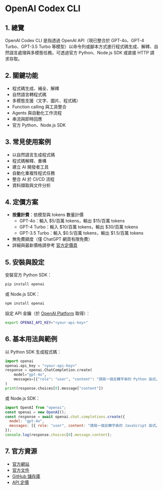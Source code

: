 # OpenAI Codex CLI

## 1. 總覽
OpenAI Codex CLI 是指透過 OpenAI API（現已整合於 GPT-4o、GPT-4 Turbo、GPT-3.5 Turbo 等模型）以命令列或腳本方式進行程式碼生成、解釋、自然語言處理與多模態任務。可透過官方 Python、Node.js SDK 或直接 HTTP 請求存取。

## 2. 關鍵功能
- 程式碼生成、補全、解釋
- 自然語言轉程式碼
- 多模態支援（文字、圖片、程式碼）
- Function calling 與工具整合
- Agents 與自動化工作流程
- 串流與即時回應
- 官方 Python、Node.js SDK

## 3. 常見使用案例
- 以自然語言生成程式碼
- 程式碼解釋、重構
- 建立 AI 開發者工具
- 自動化重複性程式任務
- 整合 AI 於 CI/CD 流程
- 資料擷取與文件分析

## 4. 定價方案
- **按量計費**：依模型與 tokens 數量計價
  - GPT-4o：輸入 $5/百萬 tokens，輸出 $15/百萬 tokens
  - GPT-4 Turbo：輸入 $10/百萬 tokens，輸出 $30/百萬 tokens
  - GPT-3.5 Turbo：輸入 $0.5/百萬 tokens，輸出 $1.5/百萬 tokens
- 無免費額度（僅 ChatGPT 網頁有限免費）
- 詳細與最新價格請參考 [官方定價頁](https://platform.openai.com/docs/pricing)

## 5. 安裝與設定
安裝官方 Python SDK：
```bash
pip install openai
```
或 Node.js SDK：
```bash
npm install openai
```
設定 API 金鑰（於 [OpenAI Platform](https://platform.openai.com/api-keys) 取得）：
```bash
export OPENAI_API_KEY="<your-api-key>"
```

## 6. 基本用法與範例
以 Python SDK 生成程式碼：
```python
import openai
openai.api_key = "<your-api-key>"
response = openai.ChatCompletion.create(
    model="gpt-4o",
    messages=[{"role": "user", "content": "請寫一個反轉字串的 Python 函式。"}]
)
print(response.choices[0].message["content"])
```
或 Node.js SDK：
```js
import OpenAI from "openai";
const openai = new OpenAI();
const response = await openai.chat.completions.create({
  model: "gpt-4o",
  messages: [{ role: "user", content: "請寫一個反轉字串的 JavaScript 函式。" }]
});
console.log(response.choices[0].message.content);
```

## 7. 官方資源
- [官方網站](https://platform.openai.com/)
- [官方文件](https://platform.openai.com/docs)
- [GitHub 儲存庫](https://github.com/openai/openai-python)
- [API 定價](https://platform.openai.com/docs/pricing)
